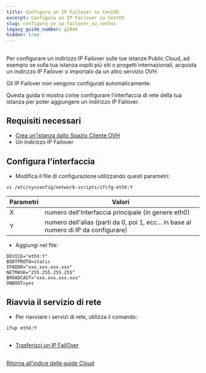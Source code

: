 ```yaml
---
title: Configura un IP Failover su CentOS
excerpt: Configura un IP Failover su CentOS
slug: configura_un_ip_failover_su_centos
legacy_guide_number: g2044
hidden: true
---
```



## 
Per configurare un indirizzo IP Failover sulle tue istanze Public Cloud, ad esempio se sulla tua istanza ospiti più siti o progetti internazionali, acquista un indirizzo IP Failover o importalo da un altro servizio OVH.

Gli IP Failover non vengono configurati automaticamente.

Questa guida ti mostra come configurare l'interfaccia di rete della tua istanza per poter aggiungere un indirizzo IP Failover.


## Requisiti necessari

- [Crea un'istanza dallo Spazio Cliente OVH]({legacy}1775)
- Un indirizzo IP Failover




## Configura l'interfaccia

- Modifica il file di configurazione utilizzando questi parametri:

```
vi /etc/sysconfig/network-scripts/ifcfg-ethX:Y
```



|Parametri|Valori|
|---|---|
|X|numero dell'interfaccia principale (in genere eth0)|
|Y|numero dell'alias (parti da 0, poi 1, ecc... in base al numero di IP da configurare)|



- Aggiungi nel file:

```
DEVICE="ethX:Y"
BOOTPROTO=static
IPADDR="xxx.xxx.xxx.xxx"
NETMASK="255.255.255.255"
BROADCAST="xxx.xxx.xxx.xxx"
ONBOOT=yes
```





## Riavvia il servizio di rete

- Per riavviare i servizi di rete, utilizza il comando:

```
ifup ethX:Y
```





## 

- [Trasferisci un IP FailOver]({legacy}1890)




## 
[Ritorna all'indice delle guide Cloud]({legacy}1785)

